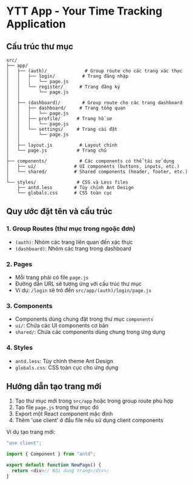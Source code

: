 # YTT App - Your Time Tracking Application

## Cấu trúc thư mục

```
src/
├── app/
│   ├── (auth)/              # Group route cho các trang xác thực
│   │   ├── login/          # Trang đăng nhập
│   │   │   └── page.js
│   │   └── register/      # Trang đăng ký
│   │       └── page.js
│   │
│   ├── (dashboard)/        # Group route cho các trang dashboard
│   │   ├── dashboard/     # Trang tổng quan
│   │   │   └── page.js
│   │   ├── profile/      # Trang hồ sơ
│   │   │   └── page.js
│   │   └── settings/     # Trang cài đặt
│   │       └── page.js
│   │
│   ├── layout.js          # Layout chính
│   └── page.js           # Trang chủ
│
├── components/            # Các components có thể tái sử dụng
│   ├── ui/              # UI components (buttons, inputs, etc.)
│   └── shared/          # Shared components (header, footer, etc.)
│
└── styles/               # CSS và Less files
    ├── antd.less        # Tùy chỉnh Ant Design
    └── globals.css      # CSS toàn cục

```

## Quy ước đặt tên và cấu trúc

### 1. Group Routes (thư mục trong ngoặc đơn)

- `(auth)`: Nhóm các trang liên quan đến xác thực
- `(dashboard)`: Nhóm các trang trong dashboard

### 2. Pages

- Mỗi trang phải có file `page.js`
- Đường dẫn URL sẽ tương ứng với cấu trúc thư mục
- Ví dụ: `/login` sẽ trỏ đến `src/app/(auth)/login/page.js`

### 3. Components

- Components dùng chung đặt trong thư mục `components`
- `ui/`: Chứa các UI components cơ bản
- `shared/`: Chứa các components dùng chung trong ứng dụng

### 4. Styles

- `antd.less`: Tùy chỉnh theme Ant Design
- `globals.css`: CSS toàn cục cho ứng dụng

## Hướng dẫn tạo trang mới

1. Tạo thư mục mới trong `src/app` hoặc trong group route phù hợp
2. Tạo file `page.js` trong thư mục đó
3. Export một React component mặc định
4. Thêm 'use client' ở đầu file nếu sử dụng client components

Ví dụ tạo trang mới:

```javascript
"use client";

import { Component } from "antd";

export default function NewPage() {
  return <div>// Nội dung trang</div>;
}
```
